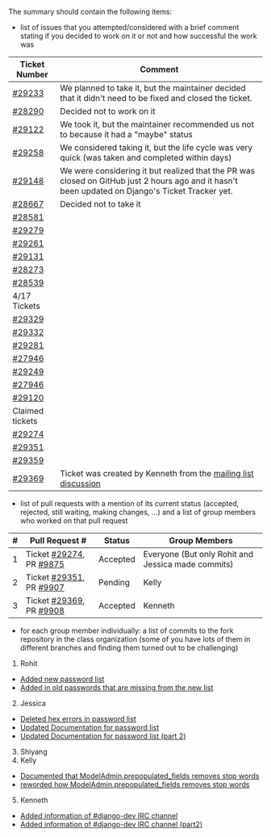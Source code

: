 The summary should contain the following items:

- list of issues that you attempted/considered with a brief comment stating if you decided to work on it or not and how successful the work was

|                  **Ticket Number**                  |        **Comment**                |
|-----------------------------------------------------|-----------------------------------|
|[#29233](https://code.djangoproject.com/ticket/29233)|We planned to take it, but the maintainer decided that it didn't need to be fixed and closed the ticket.|
|[#28290](https://code.djangoproject.com/ticket/28290)|Decided not to work on it          |
|[#29122](https://code.djangoproject.com/ticket/29122)|We took it, but the maintainer recommended us not to because it had a "maybe" status|
|[#29258](https://code.djangoproject.com/ticket/29258)|We considered taking it, but the life cycle was very quick (was taken and completed within days)|
|[#29148](https://code.djangoproject.com/ticket/29148)|We were considering it but realized that the PR was closed on GitHub just 2 hours ago and it hasn't been updated on Django's Ticket Tracker yet.|
|[#28667](https://code.djangoproject.com/ticket/28667)|Decided not to take it             |
|[#28581](https://code.djangoproject.com/ticket/28581)|                                   |
|[#29279](https://code.djangoproject.com/ticket/29279)|                                   |
|[#29261](https://code.djangoproject.com/ticket/29261)|                                   |
|[#29131](https://code.djangoproject.com/ticket/29131)|                                   |
|[#28273](https://code.djangoproject.com/ticket/28273)|                                   |
|[#28539](https://code.djangoproject.com/ticket/28539)|                                   |
|4/17 Tickets|                                   |
|[#29329](https://code.djangoproject.com/ticket/29329)|                                   |
|[#29332](https://code.djangoproject.com/ticket/29332)|                                   |
|[#29281](https://code.djangoproject.com/ticket/29281)|                                   |
|[#27946](https://code.djangoproject.com/ticket/27946)|                                   |
|[#29249](https://code.djangoproject.com/ticket/29249)|                                   |
|[#27946](https://code.djangoproject.com/ticket/27946)|                                   |
|[#29120](https://code.djangoproject.com/ticket/29120)|                                   |
|Claimed tickets|                               |
|[#29274](https://code.djangoproject.com/ticket/29274)|                                   |
|[#29351](https://code.djangoproject.com/ticket/29351)|                                   |
|[#29359](https://code.djangoproject.com/ticket/29359)|                                   |
|[#29369](https://code.djangoproject.com/ticket/29369)|Ticket was created by Kenneth from the [mailing list discussion](https://groups.google.com/forum/?utm_medium=email&utm_source=footer#!topic/django-developers/-rrIRia5IuU)|


- list of pull requests with a mention of its current status (accepted, rejected, still waiting, making changes, ...) and a list of group members who worked on that pull request

|#|Pull Request #|Status|Group Members|
|-|--------------|------|-------------|
|1|Ticket [#29274](https://code.djangoproject.com/ticket/29274), PR [#9875](https://github.com/django/django/pull/9875)|Accepted|Everyone (But only Rohit and Jessica made commits)|
|2|Ticket [#29351](https://code.djangoproject.com/ticket/29351), PR [#9907](https://github.com/django/django/pull/9907)|Pending|Kelly|
|3|Ticket [#29369](https://code.djangoproject.com/ticket/29369), PR [#9908](https://github.com/django/django/pull/9908)|Accepted|Kenneth|

- for each group member individually: a list of commits to the fork repository in the class organization (some of you have lots of them in different branches and finding them turned out to be challenging)

1. Rohit
- [Added new password list](https://github.com/django/django/commit/53efaa80a46a412d11b341b38643360686acf9d3)
- [Added in old passwords that are missing from the new list](https://github.com/django/django/commit/6a609490477cabfaf5f83485099ca7a3bc276b8c)
2. Jessica
- [Deleted hex errors in password list](https://github.com/django/django/commit/3dfd731662325b803a910a25d5587e82191c2bd9)
- [Updated Documentation for password list](https://github.com/django/django/commit/7c3e0cee0f9045d1e87bef7ced5b6b8b5af6555d)
- [Updated Documentation for password list (part 2)](https://github.com/django/django/commit/afbe18cd23efe20ca63afd4f0dafeb34fb079c7d)
3. Shiyang
4. Kelly
- [Documented that ModelAdmin.prepopulated_fields removes stop words](https://github.com/nyu-ossd-s18/django/commit/b1d990c195de04620683b5fc0e524bc3d9b5813a)
- [reworded how ModelAdmin.prepopulated_fields removes stop words](https://github.com/django/django/pull/9907/commits/e14b9a0e6dc93d74d3957709ec29102febabfe59)
5. Kenneth
- [Added information of #django-dev IRC channel](https://github.com/nyu-ossd-s18/django/commit/8754e763c3cdeffa26cd081b93fdb86dc288058a)
- [Added information of #django-dev IRC channel (part2)](https://github.com/nyu-ossd-s18/django/commit/4eb44ea943b7c2c239997f6ad1c229926ef1b267)
